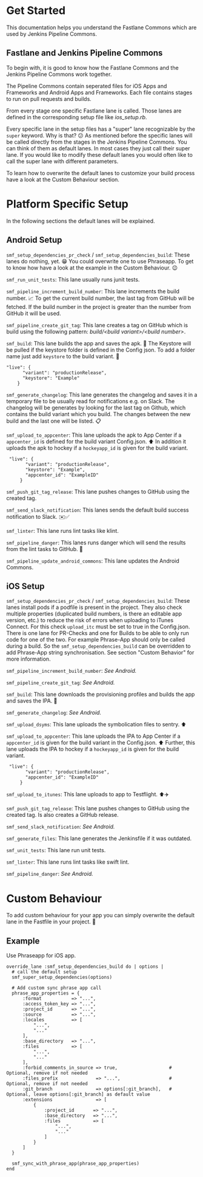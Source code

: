 # Get Started
This documentation helps you understand the Fastlane Commons which are used by Jenkins Pipeline Commons.

## Fastlane and Jenkins Pipeline Commons
To begin with, it is good to know how the Fastlane Commons and the Jenkins Pipeline Commons work together.

The Pipeline Commons contain seperated files for iOS Apps and Frameworks and Android Apps and Frameworks. Each file contains stages to run on pull requests and builds. 

From every stage one specific Fastlane lane is called. Those lanes are defined in the corresponding setup file like *ios_setup.rb*.

Every specific lane in the setup files has a "super" lane recognizable by the `super` keyword. Why is that? :confused:
As mentioned before the specific lanes will be called directly from the stages in the Jenkins Pipeline Commons. You can think of them as default lanes. In most cases they just call their super lane. If you would like to modify these default lanes you would often like to call the super lane with different parameters. 

To learn how to overwrite the default lanes to customize your build process have a look at the Custom Behaviour section.

# Platform Specific Setup
In the following sections the default lanes will be explained. 

## Android Setup
`smf_setup_dependencies_pr_check` / `smf_setup_dependencies_build`: These lanes do nothing, yet. :grin: You could overwrite one to use Phraseapp. To get to know how have a look at the example in the Custom Behaviour. :wink:

`smf_run_unit_tests`: This lane usually runs junit tests.

`smf_pipeline_increment_build_number`: This lane increments the build number. :chart_with_upwards_trend: To get the current build number, the last tag from GitHub will be fetched. If the build number in the project is greater than the number from GitHub it will be used.

`smf_pipeline_create_git_tag`: This lane creates a tag on GitHub which is build using the following pattern: *build/\<build variant\>/\<build number\>*.

`smf_build`: This lane builds the app and saves the apk. :floppy_disk: The Keystore will be pulled if the keystore folder is defined in the Config json. To add a folder name just add `keystore` to the build variant. :key:
```
"live": {
      "variant": "productionRelease",
      "keystore": "Example"
    }
```

`smf_generate_changelog`: This lane generates the changelog and saves it in a temporary file to be usually read for notifications e.g. on Slack. The changelog will be generates by looking for the last tag on Github, which contains the build variant which you build. The changes between the new build and the last one will be listed. :clipboard:

`smf_upload_to_appcenter`: This lane uploads the apk to App Center if a `appcenter_id` is defined for the build variant Config.json. :arrow_up: In addition it uploads the apk to hockey if a `hockeyapp_id` is given for the build variant.
```
 "live": {
       "variant": "productionRelease",
       "keystore": "Example",
       "appcenter_id": "ExampleID"
     }
```

`smf_push_git_tag_release`: This lane pushes changes to GitHub using the created tag.

`smf_send_slack_notification`: This lanes sends the default build success notification to Slack. :envelope::white_check_mark:

`smf_linter`: This lane runs lint tasks like klint.

`smf_pipeline_danger`: This lanes runs danger which will send the results from the lint tasks to GitHub. :rotating_light:

`smf_pipeline_update_android_commons`: This lane updates the Android Commons.

## iOS Setup
`smf_setup_dependencies_pr_check` / `smf_setup_dependencies_build`: These lanes install pods if a podfile is present in the project. They also check multiple properties (duplicated build numbers, is there an editable app version, etc.) to reduce the risk of errors when uploading to iTunes Connect. For this check `upload_itc` must be set to true in the Config.json. There is one lane for PR-Checks and one for Builds to be able to only run code for one of the two. For example Phrase-App should only be called during a build. So the `smf_setup_dependencies_build` can be overridden to add Phrase-App string synchronisation. See section "Custom Behavior" for more information.

`smf_pipeline_increment_build_number`: *See Android.*

`smf_pipeline_create_git_tag`: *See Android.*

`smf_build`: This lane downloads the provisioning profiles and builds the app and saves the IPA. :floppy_disk:

`smf_generate_changelog`: *See Android.*

`smf_upload_dsyms`: This lane uploads the symbolication files to sentry. :arrow_up:

`smf_upload_to_appcenter`: This lane uploads the IPA to App Center if a `appcenter_id` is given for the build variant in the Config.json. :arrow_up: Further, this lane uploads the IPA to hockey if a `hockeyapp_id` is given for the build variant.
```
 "live": {
       "variant": "productionRelease",
       "appcenter_id": "ExampleID"
     }
```
`smf_upload_to_itunes`: This lane uploads to app to Testflight. :arrow_up::airplane:

`smf_push_git_tag_release`: This lane pushes changes to GitHub using the created tag. Is also creates a GitHub release.

`smf_send_slack_notification`: *See Android.*

`smf_generate_files`: This lane generates the Jenkinsfile if it was outdated.

`smf_unit_tests`: This lane run unit tests.

`smf_linter`: This lane runs lint tasks like swift lint.

`smf_pipeline_danger`: *See Android.*

# Custom Behaviour

To add custom behaviour for your app you can simply overwrite the default lane in the Fastfile in your project. :wrench:

## Example
Use Phraseapp for iOS app.
```
override_lane :smf_setup_dependencies_build do | options |
  # call the default setup
  smf_super_setup_dependencies(options)

  # Add custom sync phrase app call
  phrase_app_properties = {
      :format           => "...",
      :access_token_key => "...",
      :project_id       => "...",
      :source           => "...",
      :locales          => [
          "...",
          "..."
      ],
      :base_directory   => "...",
      :files            => [
          "...",
          "..."
      ],
      :forbid_comments_in_source => true,                   # Optional, remove if not needed
      :files_prefix              => "...",                  # Optional, remove if not needed
      :git_branch                => options[:git_branch],   # Optional, leave options[:git_branch] as default value       
      :extensions                => [
          {
              :project_id       => "...",
              :base_directory   => "...",
              :files            => [
                  "...",
                  "..."
              ]
          }
      ]
  }
  
  smf_sync_with_phrase_app(phrase_app_properties)
end
```